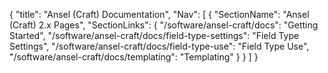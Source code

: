 {
    "title": "Ansel (Craft) Documentation",
    "Nav": [
        {
            "SectionName": "Ansel (Craft) 2.x Pages",
            "SectionLinks": {
                "/software/ansel-craft/docs": "Getting Started",
                "/software/ansel-craft/docs/field-type-settings": "Field Type Settings",
                "/software/ansel-craft/docs/field-type-use": "Field Type Use",
                "/software/ansel-craft/docs/templating": "Templating"
            }
        }
    ]
}
